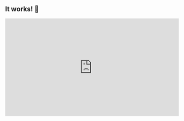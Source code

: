## It works! 🎉

<iframe width="560" height="315" src="https://www.youtube-nocookie.com/embed/QDUv_8Dw-Mw?controls=0" title="YouTube video player" frameborder="0" allow="accelerometer; autoplay; clipboard-write; encrypted-media; gyroscope; picture-in-picture; web-share" allowfullscreen></iframe>
